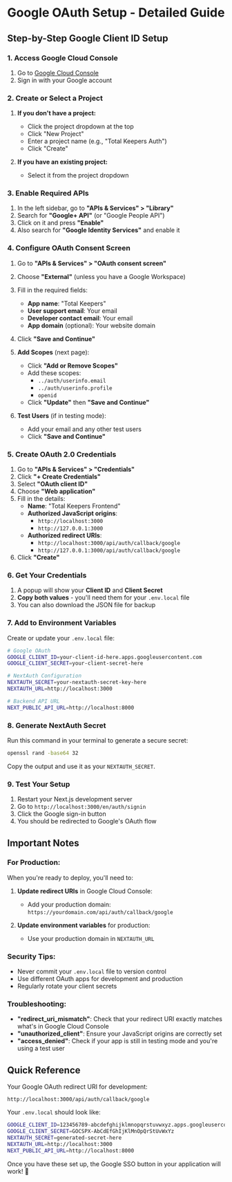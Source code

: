 # Google OAuth Setup - Detailed Guide

## Step-by-Step Google Client ID Setup

### 1. **Access Google Cloud Console**
1. Go to [Google Cloud Console](https://console.cloud.google.com/)
2. Sign in with your Google account

### 2. **Create or Select a Project**
1. **If you don't have a project:**
   - Click the project dropdown at the top
   - Click "New Project"
   - Enter a project name (e.g., "Total Keepers Auth")
   - Click "Create"

2. **If you have an existing project:**
   - Select it from the project dropdown

### 3. **Enable Required APIs**
1. In the left sidebar, go to **"APIs & Services" > "Library"**
2. Search for **"Google+ API"** (or "Google People API")
3. Click on it and press **"Enable"**
4. Also search for **"Google Identity Services"** and enable it

### 4. **Configure OAuth Consent Screen**
1. Go to **"APIs & Services" > "OAuth consent screen"**
2. Choose **"External"** (unless you have a Google Workspace)
3. Fill in the required fields:
   - **App name**: "Total Keepers"
   - **User support email**: Your email
   - **Developer contact email**: Your email
   - **App domain** (optional): Your website domain
4. Click **"Save and Continue"**

5. **Add Scopes** (next page):
   - Click **"Add or Remove Scopes"**
   - Add these scopes:
     - `../auth/userinfo.email`
     - `../auth/userinfo.profile`
     - `openid`
   - Click **"Update"** then **"Save and Continue"**

6. **Test Users** (if in testing mode):
   - Add your email and any other test users
   - Click **"Save and Continue"**

### 5. **Create OAuth 2.0 Credentials**
1. Go to **"APIs & Services" > "Credentials"**
2. Click **"+ Create Credentials"**
3. Select **"OAuth client ID"**
4. Choose **"Web application"**
5. Fill in the details:
   - **Name**: "Total Keepers Frontend"
   - **Authorized JavaScript origins**:
     - `http://localhost:3000`
     - `http://127.0.0.1:3000`
   - **Authorized redirect URIs**:
     - `http://localhost:3000/api/auth/callback/google`
     - `http://127.0.0.1:3000/api/auth/callback/google`
6. Click **"Create"**

### 6. **Get Your Credentials**
1. A popup will show your **Client ID** and **Client Secret**
2. **Copy both values** - you'll need them for your `.env.local` file
3. You can also download the JSON file for backup

### 7. **Add to Environment Variables**
Create or update your `.env.local` file:

```bash
# Google OAuth
GOOGLE_CLIENT_ID=your-client-id-here.apps.googleusercontent.com
GOOGLE_CLIENT_SECRET=your-client-secret-here

# NextAuth Configuration
NEXTAUTH_SECRET=your-nextauth-secret-key-here
NEXTAUTH_URL=http://localhost:3000

# Backend API URL
NEXT_PUBLIC_API_URL=http://localhost:8000
```

### 8. **Generate NextAuth Secret**
Run this command in your terminal to generate a secure secret:

```bash
openssl rand -base64 32
```

Copy the output and use it as your `NEXTAUTH_SECRET`.

### 9. **Test Your Setup**
1. Restart your Next.js development server
2. Go to `http://localhost:3000/en/auth/signin`
3. Click the Google sign-in button
4. You should be redirected to Google's OAuth flow

## Important Notes

### **For Production:**
When you're ready to deploy, you'll need to:

1. **Update redirect URIs** in Google Cloud Console:
   - Add your production domain: `https://yourdomain.com/api/auth/callback/google`

2. **Update environment variables** for production:
   - Use your production domain in `NEXTAUTH_URL`

### **Security Tips:**
- Never commit your `.env.local` file to version control
- Use different OAuth apps for development and production
- Regularly rotate your client secrets

### **Troubleshooting:**
- **"redirect_uri_mismatch"**: Check that your redirect URI exactly matches what's in Google Cloud Console
- **"unauthorized_client"**: Ensure your JavaScript origins are correctly set
- **"access_denied"**: Check if your app is still in testing mode and you're using a test user

## Quick Reference

Your Google OAuth redirect URI for development:
```
http://localhost:3000/api/auth/callback/google
```

Your `.env.local` should look like:
```bash
GOOGLE_CLIENT_ID=123456789-abcdefghijklmnopqrstuvwxyz.apps.googleusercontent.com
GOOGLE_CLIENT_SECRET=GOCSPX-AbCdEfGhIjKlMnOpQrStUvWxYz
NEXTAUTH_SECRET=generated-secret-here
NEXTAUTH_URL=http://localhost:3000
NEXT_PUBLIC_API_URL=http://localhost:8000
```

Once you have these set up, the Google SSO button in your application will work! 🎉
